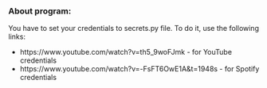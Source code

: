 <h3> About program:  </h3>
<p>You have to set your credentials to secrets.py file. To do it, use the following links:</p>
<ul>
    <li>https://www.youtube.com/watch?v=th5_9woFJmk - for YouTube credentials</li>
    <li>https://www.youtube.com/watch?v=-FsFT6OwE1A&t=1948s - for Spotify credentials</li>
</ul>
